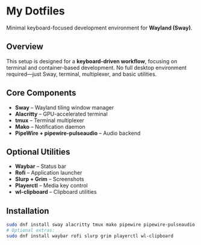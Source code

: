 # My Dotfiles

Minimal keyboard-focused development environment for **Wayland (Sway)**.

## Overview

This setup is designed for a **keyboard-driven workflow**, focusing on terminal and container-based development. No full desktop environment required—just Sway, terminal, multiplexer, and basic utilities.

## Core Components

- **Sway** – Wayland tiling window manager
- **Alacritty** – GPU-accelerated terminal
- **tmux** – Terminal multiplexer
- **Mako** – Notification daemon
- **PipeWire + pipewire-pulseaudio** – Audio backend

## Optional Utilities

- **Waybar** – Status bar
- **Rofi** – Application launcher
- **Slurp + Grim** – Screenshots
- **Playerctl** – Media key control
- **wl-clipboard** – Clipboard utilities

## Installation

```bash
sudo dnf install sway alacritty tmux mako pipewire pipewire-pulseaudio
# Optional extras:
sudo dnf install waybar rofi slurp grim playerctl wl-clipboard

